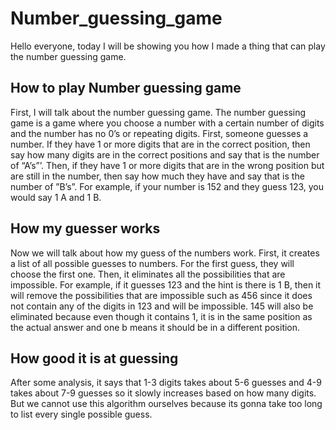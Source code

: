 # Number_guessing_game
Hello everyone, today I will be showing you how I made a thing that can play the number guessing game.

## How to play Number guessing game
First, I will talk about the number guessing game. The number guessing game is a game where you choose a number with a certain number of digits and the number has no 0’s or repeating digits. First, someone guesses a number. If they have 1 or more digits that are in the correct position, then say how many digits are in the correct positions and say that is the number of “A’s”’. Then, if they have 1 or more digits that are in the wrong position but are still in the number, then say how much they have and say that is the number of ”B’s”. For example, if your number is 152 and they guess 123, you would say 1 A and 1 B.

## How my guesser works
Now we will talk about how my guess of the numbers work. First, it creates a list of all possible guesses to numbers. For the first guess, they will choose the first one. Then, it eliminates all the possibilities that are impossible. For example, if it guesses 123 and the hint is there is 1 B, then it will remove the possibilities that are impossible such as 456 since it does not contain any of the digits in 123 and will be impossible. 145 will also be eliminated because even though it contains 1, it is in the same position as the actual answer and one b means it should be in a different position.

## How good it is at guessing
After some analysis, it says that 1-3 digits takes about 5-6 guesses and 4-9 takes about 7-9 guesses so it slowly increases based on how many digits. But we cannot use this algorithm ourselves because its gonna take too long to list every single possible guess.

